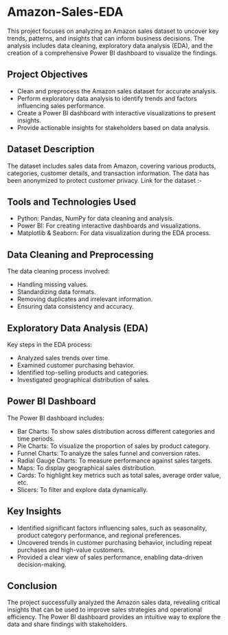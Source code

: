 # Amazon-Sales-EDA

This project focuses on analyzing an Amazon sales dataset to uncover key trends, patterns, and insights that can inform business decisions. The analysis includes data cleaning, exploratory data analysis (EDA), and the creation of a comprehensive Power BI dashboard to visualize the findings.

## Project Objectives

- Clean and preprocess the Amazon sales dataset for accurate analysis.
- Perform exploratory data analysis to identify trends and factors influencing sales performance.
- Create a Power BI dashboard with interactive visualizations to present insights.
- Provide actionable insights for stakeholders based on data analysis.

## Dataset Description

The dataset includes sales data from Amazon, covering various products, categories, customer details, and transaction information. The data has been anonymized to protect customer privacy.
Link for the dataset :- 


## Tools and Technologies Used

- Python: Pandas, NumPy for data cleaning and analysis.
- Power BI: For creating interactive dashboards and visualizations.
- Matplotlib & Seaborn: For data visualization during the EDA process.

## Data Cleaning and Preprocessing

The data cleaning process involved:
- Handling missing values.
- Standardizing data formats.
- Removing duplicates and irrelevant information.
- Ensuring data consistency and accuracy.

## Exploratory Data Analysis (EDA)

Key steps in the EDA process:
- Analyzed sales trends over time.
- Examined customer purchasing behavior.
- Identified top-selling products and categories.
- Investigated geographical distribution of sales.

## Power BI Dashboard

The Power BI dashboard includes:
- Bar Charts: To show sales distribution across different categories and time periods.
- Pie Charts: To visualize the proportion of sales by product category.
- Funnel Charts: To analyze the sales funnel and conversion rates.
- Radial Gauge Charts: To measure performance against sales targets.
- Maps: To display geographical sales distribution.
- Cards: To highlight key metrics such as total sales, average order value, etc.
- Slicers: To filter and explore data dynamically.

## Key Insights

- Identified significant factors influencing sales, such as seasonality, product category performance, and regional preferences.
- Uncovered trends in customer purchasing behavior, including repeat purchases and high-value customers.
- Provided a clear view of sales performance, enabling data-driven decision-making.

## Conclusion

The project successfully analyzed the Amazon sales data, revealing critical insights that can be used to improve sales strategies and operational efficiency. The Power BI dashboard provides an intuitive way to explore the data and share findings with stakeholders.
